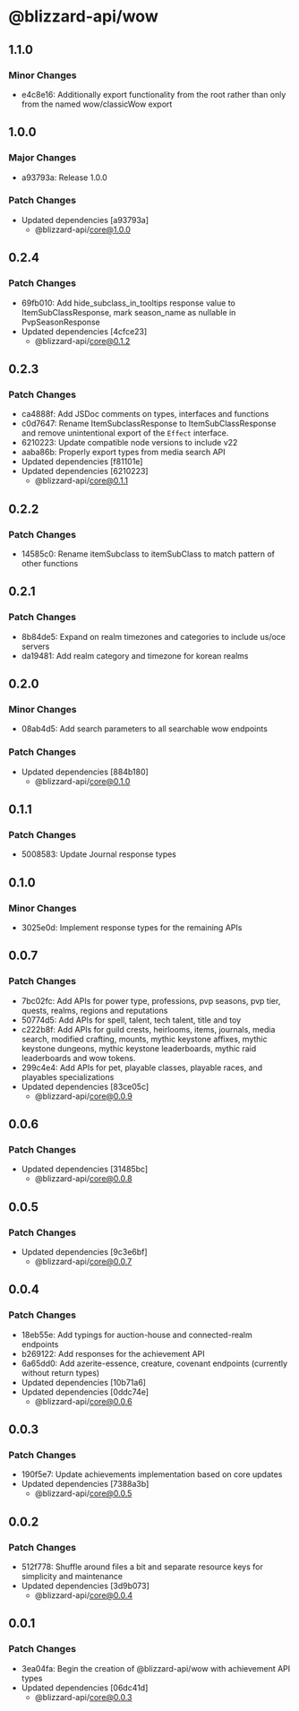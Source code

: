 # @blizzard-api/wow

## 1.1.0

### Minor Changes

- e4c8e16: Additionally export functionality from the root rather than only from the named wow/classicWow export

## 1.0.0

### Major Changes

- a93793a: Release 1.0.0

### Patch Changes

- Updated dependencies [a93793a]
  - @blizzard-api/core@1.0.0

## 0.2.4

### Patch Changes

- 69fb010: Add hide_subclass_in_tooltips response value to ItemSubClassResponse, mark season_name as nullable in PvpSeasonResponse
- Updated dependencies [4cfce23]
  - @blizzard-api/core@0.1.2

## 0.2.3

### Patch Changes

- ca4888f: Add JSDoc comments on types, interfaces and functions
- c0d7647: Rename ItemSubclassResponse to ItemSubClassResponse and remove unintentional export of the `Effect` interface.
- 6210223: Update compatible node versions to include v22
- aaba86b: Properly export types from media search API
- Updated dependencies [f81101e]
- Updated dependencies [6210223]
  - @blizzard-api/core@0.1.1

## 0.2.2

### Patch Changes

- 14585c0: Rename itemSubclass to itemSubClass to match pattern of other functions

## 0.2.1

### Patch Changes

- 8b84de5: Expand on realm timezones and categories to include us/oce servers
- da19481: Add realm category and timezone for korean realms

## 0.2.0

### Minor Changes

- 08ab4d5: Add search parameters to all searchable wow endpoints

### Patch Changes

- Updated dependencies [884b180]
  - @blizzard-api/core@0.1.0

## 0.1.1

### Patch Changes

- 5008583: Update Journal response types

## 0.1.0

### Minor Changes

- 3025e0d: Implement response types for the remaining APIs

## 0.0.7

### Patch Changes

- 7bc02fc: Add APIs for power type, professions, pvp seasons, pvp tier, quests, realms, regions and reputations
- 50774d5: Add APIs for spell, talent, tech talent, title and toy
- c222b8f: Add APIs for guild crests, heirlooms, items, journals, media search, modified crafting, mounts, mythic keystone affixes, mythic keystone dungeons, mythic keystone leaderboards, mythic raid leaderboards and wow tokens.
- 299c4e4: Add APIs for pet, playable classes, playable races, and playables specializations
- Updated dependencies [83ce05c]
  - @blizzard-api/core@0.0.9

## 0.0.6

### Patch Changes

- Updated dependencies [31485bc]
  - @blizzard-api/core@0.0.8

## 0.0.5

### Patch Changes

- Updated dependencies [9c3e6bf]
  - @blizzard-api/core@0.0.7

## 0.0.4

### Patch Changes

- 18eb55e: Add typings for auction-house and connected-realm endpoints
- b269122: Add responses for the achievement API
- 6a65dd0: Add azerite-essence, creature, covenant endpoints (currently without return types)
- Updated dependencies [10b71a6]
- Updated dependencies [0ddc74e]
  - @blizzard-api/core@0.0.6

## 0.0.3

### Patch Changes

- 190f5e7: Update achievements implementation based on core updates
- Updated dependencies [7388a3b]
  - @blizzard-api/core@0.0.5

## 0.0.2

### Patch Changes

- 512f778: Shuffle around files a bit and separate resource keys for simplicity and maintenance
- Updated dependencies [3d9b073]
  - @blizzard-api/core@0.0.4

## 0.0.1

### Patch Changes

- 3ea04fa: Begin the creation of @blizzard-api/wow with achievement API types
- Updated dependencies [06dc41d]
  - @blizzard-api/core@0.0.3
